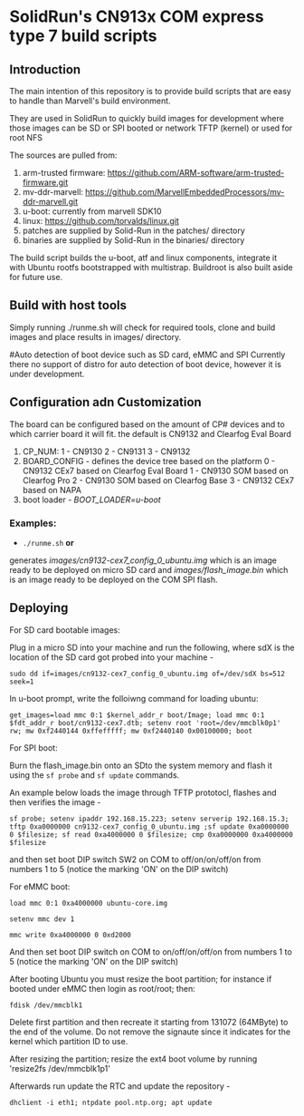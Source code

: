 # SolidRun's CN913x COM express type 7 build scripts

## Introduction
The main intention of this repository is to provide build scripts that are easy to handle than Marvell's build environment.

They are used in SolidRun to quickly build images for development where those images can be SD or SPI booted or network TFTP (kernel) or used for root NFS

The sources are pulled from:
1. arm-trusted firmware: https://github.com/ARM-software/arm-trusted-firmware.git
2. mv-ddr-marvell:  https://github.com/MarvellEmbeddedProcessors/mv-ddr-marvell.git
3. u-boot: currently from marvell SDK10
4. linux: https://github.com/torvalds/linux.git
5. patches are supplied by Solid-Run in the patches/ directory
6. binaries are supplied by Solid-Run in the binaries/ directory

The build script builds the u-boot, atf and linux components, integrate it with Ubuntu rootfs bootstrapped with multistrap. Buildroot is also built aside for future use.

## Build with host tools
Simply running ./runme.sh will check for required tools, clone and build images and place results in images/ directory.

#Auto detection of boot device such as SD card, eMMC and SPI
Currently there no support of distro for auto detection of boot device, however it is under development.

## Configuration adn Customization
The board can be configured based on the amount of CP# devices and to which carrier board it will fit. the default is CN9132 and Clearfog Eval Board

1. CP_NUM:
	1 - CN9130
	2 - CN9131
	3 - CN9132
2. BOARD_CONFIG - defines the device tree based on the platform
	0 - CN9132 CEx7 based on Clearfog Eval Board
	1 - CN9130 SOM based on Clearfog Pro
	2 - CN9130 SOM based on Clearfog Base
	3 - CN9132 CEx7 based on NAPA
3. boot loader - *BOOT_LOADER=u-boot*


### Examples:
- `./runme.sh` **or**

generates *images/cn9132-cex7_config_0_ubuntu.img* which is an image ready to be deployed on micro SD card and *images/flash_image.bin* which is an image ready to be deployed on the COM SPI flash.


## Deploying
For SD card bootable images:

Plug in a micro SD into your machine and run the following, where sdX is the location of the SD card got probed into your machine -

`sudo dd if=images/cn9132-cex7_config_0_ubuntu.img of=/dev/sdX bs=512 seek=1`

In u-boot prompt, write the folloiwng command for loading ubuntu:

`get_images=load mmc 0:1 $kernel_addr_r boot/Image; load mmc 0:1 $fdt_addr_r boot/cn9132-cex7.dtb; setenv root 'root=/dev/mmcblk0p1' rw; mw 0xf2440144 0xffefffff; mw 0xf2440140 0x00100000; boot`



For SPI boot:

Burn the flash_image.bin onto an SDto the system memory and flash it using the `sf probe` and `sf update` commands. 

An example below loads the image through TFTP prototocl, flashes and then verifies the image -

`sf probe; setenv ipaddr 192.168.15.223; setenv serverip 192.168.15.3; tftp 0xa0000000 cn9132-cex7_config_0_ubuntu.img ;sf update 0xa0000000 0 $filesize; sf read 0xa4000000 0 $filesize; cmp 0xa0000000 0xa4000000 $filesize`

and then set boot DIP switch SW2 on COM to off/on/on/off/on from numbers 1 to 5 (notice the marking 'ON' on the DIP switch)


For eMMC boot: 

`load mmc 0:1 0xa4000000 ubuntu-core.img`

`setenv mmc dev 1`

`mmc write 0xa4000000 0 0xd2000`

And then set boot DIP switch on COM to on/off/on/off/on from numbers 1 to 5 (notice the marking 'ON' on the DIP switch)

After booting Ubuntu you must resize the boot partition; for instance if booted under eMMC then login as root/root; then:

`fdisk /dev/mmcblk1`

Delete first partition and then recreate it starting from 131072 (64MByte) to the end of the volume.
Do not remove the signaute since it indicates for the kernel which partition ID to use.

After resizing the partition; resize the ext4 boot volume by running 'resize2fs /dev/mmcblk1p1'

Afterwards run update the RTC and update the repository -

`dhclient -i eth1; ntpdate pool.ntp.org; apt update`

